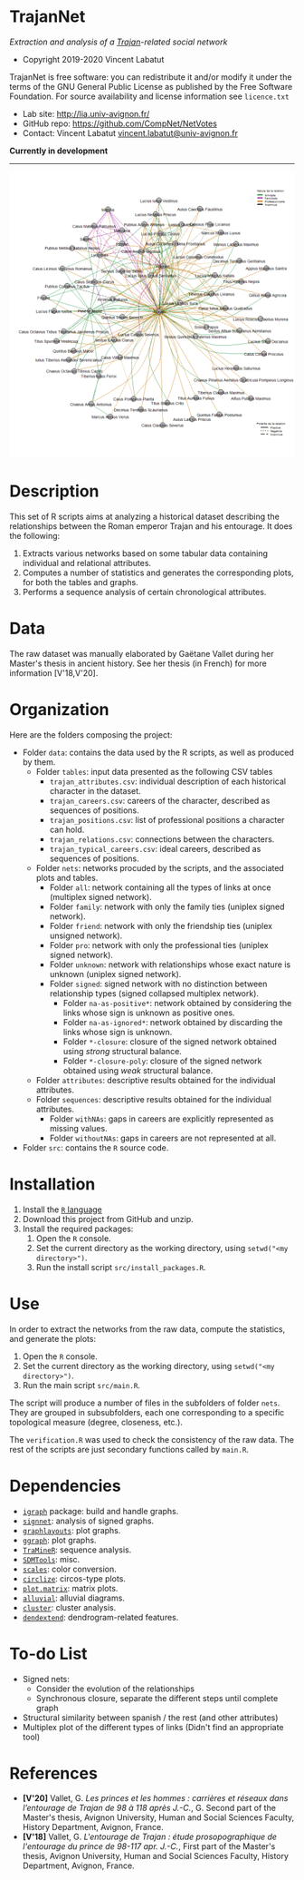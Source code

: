 TrajanNet
=======
*Extraction and analysis of a [Trajan](https://en.wikipedia.org/wiki/Trajan)-related social network*

* Copyright 2019-2020 Vincent Labatut 

TrajanNet is free software: you can redistribute it and/or modify it under the terms of the GNU General Public License as published by the Free Software Foundation. For source availability and license information see `licence.txt`

* Lab site: http://lia.univ-avignon.fr/
* GitHub repo: https://github.com/CompNet/NetVotes
* Contact: Vincent Labatut <vincent.labatut@univ-avignon.fr>

**Currently in development**

-----------------------------------------------------------------------

![Trajan's multiplex network](data/nets/preview.png)


# Description
This set of R scripts aims at analyzing a historical dataset describing the relationships between the Roman emperor Trajan and his entourage. It does the following:

1. Extracts various networks based on some tabular data containing individual and relational attributes.
2. Computes a number of statistics and generates the corresponding plots, for both the tables and graphs.
3. Performs a sequence analysis of certain chronological attributes.


# Data
The raw dataset was manually elaborated by Gaëtane Vallet during her Master's thesis in ancient history. See her thesis (in French) for more information [V'18,V'20].


# Organization
Here are the folders composing the project:
* Folder `data`: contains the data used by the R scripts, as well as produced by them.
  * Folder `tables`: input data presented as the following CSV tables
    * `trajan_attributes.csv`: individual description of each historical character in the dataset.  
    * `trajan_careers.csv`: careers of the character, described as sequences of positions.  
    * `trajan_positions.csv`: list of professional positions a character can hold.  
    * `trajan_relations.csv`: connections between the characters.  
    * `trajan_typical_careers.csv`: ideal careers, described as sequences of positions.  
  * Folder `nets`: networks procuded by the scripts, and the associated plots and tables.
    * Folder `all`: network containing all the types of links at once (multiplex signed network).
    * Folder `family`: network with only the family ties (uniplex signed network).
    * Folder `friend`: network with only the friendship ties (uniplex unsigned network).
    * Folder `pro`: network with only the professional ties (uniplex signed network).
    * Folder `unknown`: network with relationships whose exact nature is unknown (uniplex signed network). 
    * Folder `signed`: signed network with no distinction between relationship types (signed collapsed multiplex network).
      * Folder `na-as-positive*`: network obtained by considering the links whose sign is unknown as positive ones.
      * Folder `na-as-ignored*`: network obtained by discarding the links whose sign is unknown.
      * Folder `*-closure`: closure of the signed network obtained using *strong* structural balance.
      * Folder `*-closure-poly`: closure of the signed network obtained using *weak* structural balance.
  * Folder `attributes`: descriptive results obtained for the individual attributes.
  * Folder `sequences`: descriptive results obtained for the individual attributes.
    * Folder `withNAs`: gaps in careers are explicitly represented as missing values.
    * Folder `withoutNAs`: gaps in careers are not represented at all.
* Folder `src`: contains the `R` source code.


# Installation
1. Install the [`R` language](https://www.r-project.org/)
2. Download this project from GitHub and unzip.
3. Install the required packages: 
   1. Open the `R` console.
   2. Set the current directory as the working directory, using `setwd("<my directory>")`.
   3. Run the install script `src/install_packages.R`.


# Use
In order to extract the networks from the raw data, compute the statistics, and generate the plots:

1. Open the `R` console.
2. Set the current directory as the working directory, using `setwd("<my directory>")`.
3. Run the main script `src/main.R`.

The script will produce a number of files in the subfolders of folder `nets`. They are grouped in subsubfolders, each one corresponding to a specific topological measure (degree, closeness, etc.). 

The `verification.R` was used to check the consistency of the raw data. The rest of the scripts are just secondary functions called by `main.R`.


# Dependencies
* [`igraph`](http://igraph.org/r/) package: build and handle graphs.
* [`signnet`](https://github.com/schochastics/signnet): analysis of signed graphs.
* [`graphlayouts`](https://cran.rstudio.com/web/packages/graphlayouts): plot graphs.
* [`ggraph`](https://cran.rstudio.com/web/packages/ggraph): plot graphs.
* [`TraMineR`](http://traminer.unige.ch/): sequence analysis.
* [`SDMTools`](https://cran.rstudio.com/web/packages/SDMTools): misc.
* [`scales`](https://cran.rstudio.com/web/packages/scales): color conversion.
* [`circlize`](https://cran.rstudio.com/web/packages/scales): circos-type plots.
* [`plot.matrix`](https://cran.rstudio.com/web/packages/scales): matrix plots.
* [`alluvial`](https://cran.rstudio.com/web/packages/scales): alluvial diagrams.
* [`cluster`](https://cran.rstudio.com/web/packages/scales): cluster analysis.
* [`dendextend`](https://cran.rstudio.com/web/packages/scales): dendrogram-related features.


# To-do List
* Signed nets: 
  * Consider the evolution of the relationships
  * Synchronous closure, separate the different steps until complete graph
* Structural similarity between spanish / the rest (and other attributes)
* Multiplex plot of the different types of links (Didn't find an appropriate tool)


# References
* **[V'20]** Vallet, G. *Les princes et les hommes : carrières et réseaux dans l’entourage de Trajan de 98 à 118 après J.-C.*, G. Second part of the Master's thesis, Avignon University, Human and Social Sciences Faculty, History Department, Avignon, France.
* **[V'18]** Vallet, G. *L'entourage de Trajan : étude prosopographique de l'entourage du prince de 98-117 apr. J.-C.*, First part of the Master's thesis, Avignon University, Human and Social Sciences Faculty, History Department, Avignon, France.
